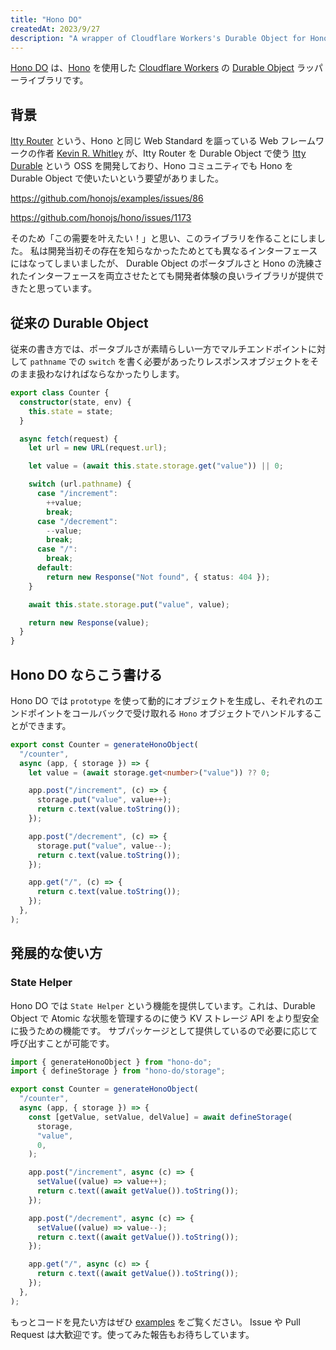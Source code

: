 ```yaml
---
title: "Hono DO"
createdAt: 2023/9/27
description: "A wrapper of Cloudflare Workers's Durable Object for Hono."
---
```


[Hono DO](https://github.com/sor4chi/hono-do) は、[Hono](https://hono.dev) を使用した [Cloudflare Workers](https://workers.cloudflare.com/) の [Durable Object](https://developers.cloudflare.com/workers/learning/using-durable-objects) ラッパーライブラリです。

## 背景

[Itty Router](https://github.com/kwhitley/itty-router) という、Hono と同じ Web Standard を謳っている Web フレームワークの作者 [Kevin R. Whitley](https://github.com/kwhitley) が、Itty Router を Durable Object で使う [Itty Durable](https://github.com/kwhitley/itty-durable) という OSS を開発しており、Hono コミュニティでも Hono を Durable Object で使いたいという要望がありました。

<https://github.com/honojs/examples/issues/86>

<https://github.com/honojs/hono/issues/1173>

そのため「この需要を叶えたい！」と思い、このライブラリを作ることにしました。
私は開発当初その存在を知らなかったためとても異なるインターフェースにはなってしまいましたが、 Durable Object のポータブルさと Hono の洗練されたインターフェースを両立させたとても開発者体験の良いライブラリが提供できたと思っています。

## 従来の Durable Object

従来の書き方では、ポータブルさが素晴らしい一方でマルチエンドポイントに対して `pathname` での `switch` を書く必要があったりレスポンスオブジェクトをそのまま扱わなければならなかったりします。

```ts
export class Counter {
  constructor(state, env) {
    this.state = state;
  }

  async fetch(request) {
    let url = new URL(request.url);

    let value = (await this.state.storage.get("value")) || 0;

    switch (url.pathname) {
      case "/increment":
        ++value;
        break;
      case "/decrement":
        --value;
        break;
      case "/":
        break;
      default:
        return new Response("Not found", { status: 404 });
    }

    await this.state.storage.put("value", value);

    return new Response(value);
  }
}
```

## Hono DO ならこう書ける

Hono DO では `prototype` を使って動的にオブジェクトを生成し、それぞれのエンドポイントをコールバックで受け取れる `Hono` オブジェクトでハンドルすることができます。

```ts
export const Counter = generateHonoObject(
  "/counter",
  async (app, { storage }) => {
    let value = (await storage.get<number>("value")) ?? 0;

    app.post("/increment", (c) => {
      storage.put("value", value++);
      return c.text(value.toString());
    });

    app.post("/decrement", (c) => {
      storage.put("value", value--);
      return c.text(value.toString());
    });

    app.get("/", (c) => {
      return c.text(value.toString());
    });
  },
);
```

## 発展的な使い方

### State Helper

Hono DO では `State Helper` という機能を提供しています。これは、Durable Object で Atomic な状態を管理するのに使う KV ストレージ API をより型安全に扱うための機能です。
サブパッケージとして提供しているので必要に応じて呼び出すことが可能です。

```ts
import { generateHonoObject } from "hono-do";
import { defineStorage } from "hono-do/storage";

export const Counter = generateHonoObject(
  "/counter",
  async (app, { storage }) => {
    const [getValue, setValue, delValue] = await defineStorage(
      storage,
      "value",
      0,
    );

    app.post("/increment", async (c) => {
      setValue((value) => value++);
      return c.text((await getValue()).toString());
    });

    app.post("/decrement", async (c) => {
      setValue((value) => value--);
      return c.text((await getValue()).toString());
    });

    app.get("/", async (c) => {
      return c.text((await getValue()).toString());
    });
  },
);
```

もっとコードを見たい方はぜひ [examples](https://github.com/sor4chi/hono-do/tree/main/examples) をご覧ください。
Issue や Pull Request は大歓迎です。使ってみた報告もお待ちしています。
